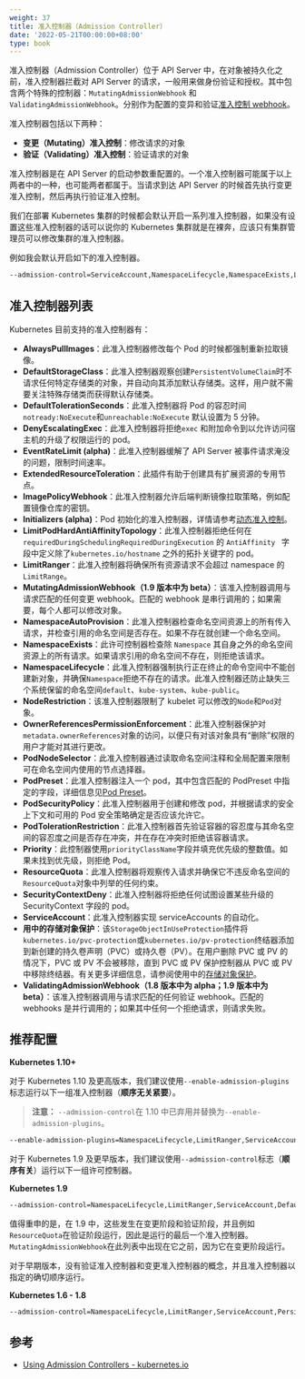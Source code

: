 ```yaml
---
weight: 37
title: 准入控制器（Admission Controller）
date: '2022-05-21T00:00:00+08:00'
type: book
---
```


准入控制器（Admission Controller）位于 API Server 中，在对象被持久化之前，准入控制器拦截对 API Server 的请求，一般用来做身份验证和授权。其中包含两个特殊的控制器：`MutatingAdmissionWebhook` 和 `ValidatingAdmissionWebhook`。分别作为配置的变异和验证[准入控制 webhook](https://kubernetes.io/docs/reference/access-authn-authz/extensible-admission-controllers/#admission-webhooks)。

准入控制器包括以下两种：

- **变更（Mutating）准入控制**：修改请求的对象
- **验证（Validating）准入控制**：验证请求的对象

准入控制器是在 API Server 的启动参数重配置的。一个准入控制器可能属于以上两者中的一种，也可能两者都属于。当请求到达 API Server 的时候首先执行变更准入控制，然后再执行验证准入控制。

我们在部署 Kubernetes 集群的时候都会默认开启一系列准入控制器，如果没有设置这些准入控制器的话可以说你的 Kubernetes 集群就是在裸奔，应该只有集群管理员可以修改集群的准入控制器。

例如我会默认开启如下的准入控制器。

```bash
--admission-control=ServiceAccount,NamespaceLifecycle,NamespaceExists,LimitRanger,ResourceQuota,MutatingAdmissionWebhook,ValidatingAdmissionWebhook
```

## 准入控制器列表

Kubernetes 目前支持的准入控制器有：

- **AlwaysPullImages**：此准入控制器修改每个 Pod 的时候都强制重新拉取镜像。
- **DefaultStorageClass**：此准入控制器观察创建`PersistentVolumeClaim`时不请求任何特定存储类的对象，并自动向其添加默认存储类。这样，用户就不需要关注特殊存储类而获得默认存储类。
- **DefaultTolerationSeconds**：此准入控制器将 Pod 的容忍时间`notready:NoExecute`和`unreachable:NoExecute` 默认设置为 5 分钟。
- **DenyEscalatingExec**：此准入控制器将拒绝`exec` 和附加命令到以允许访问宿主机的升级了权限运行的 pod。
- **EventRateLimit (alpha)**：此准入控制器缓解了 API Server 被事件请求淹没的问题，限制时间速率。
- **ExtendedResourceToleration**：此插件有助于创建具有扩展资源的专用节点。
- **ImagePolicyWebhook**：此准入控制器允许后端判断镜像拉取策略，例如配置镜像仓库的密钥。
- **Initializers (alpha)**：Pod 初始化的准入控制器，详情请参考[动态准入控制](https://kubernetes.io/docs/reference/access-authn-authz/extensible-admission-controllers/)。
- **LimitPodHardAntiAffinityTopology**：此准入控制器拒绝任何在 `requiredDuringSchedulingRequiredDuringExecution` 的 `AntiAffinity ` 字段中定义除了`kubernetes.io/hostname` 之外的拓扑关键字的 pod。
- **LimitRanger**：此准入控制器将确保所有资源请求不会超过 namespace 的 `LimitRange`。
- **MutatingAdmissionWebhook（1.9 版本中为 beta）**：该准入控制器调用与请求匹配的任何变更 webhook。匹配的 webhook 是串行调用的；如果需要，每个人都可以修改对象。
- **NamespaceAutoProvision**：此准入控制器检查命名空间资源上的所有传入请求，并检查引用的命名空间是否存在。如果不存在就创建一个命名空间。
- **NamespaceExists**：此许可控制器检查除 `Namespace` 其自身之外的命名空间资源上的所有请求。如果请求引用的命名空间不存在，则拒绝该请求。
- **NamespaceLifecycle**：此准入控制器强制执行正在终止的命令空间中不能创建新对象，并确保`Namespace`拒绝不存在的请求。此准入控制器还防止缺失三个系统保留的命名空间`default`、`kube-system`、`kube-public`。
- **NodeRestriction**：该准入控制器限制了 kubelet 可以修改的`Node`和`Pod`对象。
- **OwnerReferencesPermissionEnforcement**：此准入控制器保护对`metadata.ownerReferences`对象的访问，以便只有对该对象具有“删除”权限的用户才能对其进行更改。
- **PodNodeSelector**：此准入控制器通过读取命名空间注释和全局配置来限制可在命名空间内使用的节点选择器。
- **PodPreset**：此准入控制器注入一个 pod，其中包含匹配的 PodPreset 中指定的字段，详细信息见[Pod Preset](../pod-preset)。
- **PodSecurityPolicy**：此准入控制器用于创建和修改 pod，并根据请求的安全上下文和可用的 Pod 安全策略确定是否应该允许它。
- **PodTolerationRestriction**：此准入控制器首先验证容器的容忍度与其命名空间的容忍度之间是否存在冲突，并在存在冲突时拒绝该容器请求。
- **Priority**：此控制器使用`priorityClassName`字段并填充优先级的整数值。如果未找到优先级，则拒绝 Pod。
- **ResourceQuota**：此准入控制器将观察传入请求并确保它不违反命名空间的`ResourceQuota`对象中列举的任何约束。
- **SecurityContextDeny**：此准入控制器将拒绝任何试图设置某些升级的 SecurityContext 字段的 pod。
- **ServiceAccount**：此准入控制器实现 serviceAccounts 的自动化。
- **用中的存储对象保护**：该`StorageObjectInUseProtection`插件将`kubernetes.io/pvc-protection`或`kubernetes.io/pv-protection`终结器添加到新创建的持久卷声明（PVC）或持久卷（PV）。在用户删除 PVC 或 PV 的情况下，PVC 或 PV 不会被移除，直到 PVC 或 PV 保护控制器从 PVC 或 PV 中移除终结器。有关更多详细信息，请参阅使用中的[存储对象保护](https://kubernetes.io/docs/concepts/storage/persistent-volumes/#storage-object-in-use-protection)。
- **ValidatingAdmissionWebhook（1.8 版本中为 alpha；1.9 版本中为 beta）**：该准入控制器调用与请求匹配的任何验证 webhook。匹配的 webhooks 是并行调用的；如果其中任何一个拒绝请求，则请求失败。

## 推荐配置

**Kubernetes 1.10+**

对于 Kubernetes 1.10 及更高版本，我们建议使用`--enable-admission-plugins`标志运行以下一组准入控制器（**顺序无关紧要**）。

> **注意：** `--admission-control`在 1.10 中已弃用并替换为`--enable-admission-plugins`。

```bash
--enable-admission-plugins=NamespaceLifecycle,LimitRanger,ServiceAccount,DefaultStorageClass,DefaultTolerationSeconds,MutatingAdmissionWebhook,ValidatingAdmissionWebhook,ResourceQuota
```

对于 Kubernetes 1.9 及更早版本，我们建议使用`--admission-control`标志（**顺序有关**）运行以下一组许可控制器。

**Kubernetes 1.9**

```bash
--admission-control=NamespaceLifecycle,LimitRanger,ServiceAccount,DefaultStorageClass,DefaultTolerationSeconds,MutatingAdmissionWebhook,ValidatingAdmissionWebhook,ResourceQuota
```

值得重申的是，在 1.9 中，这些发生在变更阶段和验证阶段，并且例如`ResourceQuota`在验证阶段运行，因此是运行的最后一个准入控制器。 `MutatingAdmissionWebhook`在此列表中出现在它之前，因为它在变更阶段运行。

对于早期版本，没有验证准入控制器和变更准入控制器的概念，并且准入控制器以指定的确切顺序运行。

**Kubernetes 1.6 - 1.8**

```bash
--admission-control=NamespaceLifecycle,LimitRanger,ServiceAccount,PersistentVolumeLabel,DefaultStorageClass,ResourceQuota,DefaultTolerationSeconds
```

## 参考

- [Using Admission Controllers - kubernetes.io](https://kubernetes.io/docs/reference/access-authn-authz/admission-controllers/)
